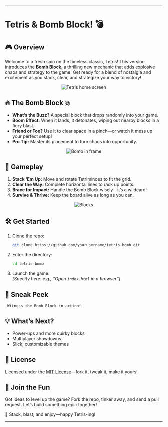 
---

# Tetris & Bomb Block! 💣

## 🎮 Overview
Welcome to a fresh spin on the timeless classic, Tetris! This version introduces the **Bomb Block**, a thrilling new mechanic that adds explosive chaos and strategy to the game. Get ready for a blend of nostalgia and excitement as you stack, clear, and strategize your way to victory!

<p align="center">
  <img src="https://github.com/user-attachments/assets/f5e39f1e-02d8-4536-8c16-683e7c495873" alt="Tetris home screen">
</p>

## 🔥 The Bomb Block 💥
- **What’s the Buzz?** A special block that drops randomly into your game.
- **Boom Effect:** When it lands, it detonates, wiping out nearby blocks in a fiery blast.
- **Friend or Foe?** Use it to clear space in a pinch—or watch it mess up your perfect setup!
- **Pro Tip:** Master its placement to turn chaos into opportunity.

<p align="center">
  <img src="https://github.com/user-attachments/assets/be00c94a-4adf-4cf4-a36f-8f0aed1d0709" alt="Bomb in frame">
</p>

## 🎯 Gameplay
1. **Stack ‘Em Up:** Move and rotate Tetriminoes to fit the grid.
2. **Clear the Way:** Complete horizontal lines to rack up points.
3. **Brace for Impact:** Handle the Bomb Block wisely—it’s a wildcard!
4. **Survive & Thrive:** Keep the board alive as long as you can.

<p align="center">
  <img src="https://github.com/user-attachments/assets/45160fa9-0e7d-4e20-8cd8-ff08b5ef37e0" alt="Blocks">
</p>

## 🛠️ Get Started
1. Clone the repo:
   ```bash
   git clone https://github.com/yourusername/tetris-bomb.git
   ```
2. Enter the directory:
   ```bash
   cd tetris-bomb
   ```
3. Launch the game:  
   _[Specify here: e.g., “Open `index.html` in a browser”]_

## 📸 Sneak Peek

<pre><code>_Witness the Bomb Block in action!_</code></pre>

## 💡 What’s Next?
- Power-ups and more quirky blocks
- Multiplayer showdowns
- Slick, customizable themes

## 📜 License
Licensed under the [MIT License](LICENSE)—fork it, tweak it, make it yours!

## 🙌 Join the Fun
Got ideas to level up the game? Fork the repo, tinker away, and send a pull request. Let’s build something epic together!

🚀 Stack, blast, and enjoy—happy Tetris-ing!

---

